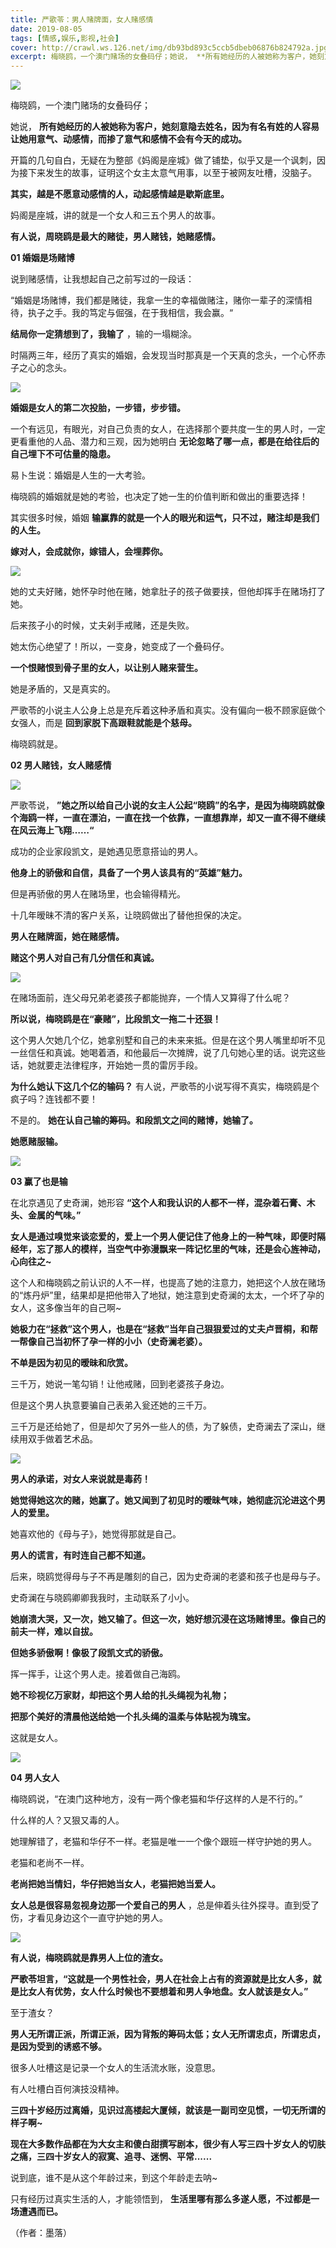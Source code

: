 ```yaml
---
title: 严歌苓：男人赌牌面，女人赌感情
date: 2019-08-05
tags: [情感,娱乐,影视,社会]
cover: http://crawl.ws.126.net/img/db93bd893c5ccb5dbeb06876b824792a.jpg
excerpt: 梅晓鸥，一个澳门赌场的女叠码仔；她说， **所有她经历的人被她称为客户，她刻意隐去姓名，因
---
```

![](http://crawl.ws.126.net/img/db93bd893c5ccb5dbeb06876b824792a.jpg)  

梅晓鸥，一个澳门赌场的女叠码仔；

她说， **所有她经历的人被她称为客户，她刻意隐去姓名，因为有名有姓的人容易让她用意气、动感情，而掺了意气和感情不会有今天的成功。**

开篇的几句自白，无疑在为整部《妈阁是座城》做了铺垫，似乎又是一个讽刺，因为接下来发生的故事，证明这个女主太意气用事，以至于被网友吐槽，没脑子。

**其实，越是不愿意动感情的人，动起感情越是歇斯底里。**

妈阁是座城，讲的就是一个女人和三五个男人的故事。

**有人说，周晓鸥是最大的赌徒，男人赌钱，她赌感情。**

**01 婚姻是场赌博**

说到赌感情，让我想起自己之前写过的一段话：

“婚姻是场赌博，我们都是赌徒，我拿一生的幸福做赌注，赌你一辈子的深情相待，执子之手。我的笃定与倔强，在于我相信，我会赢。“

**结局你一定猜想到了，我输了** ，输的一塌糊涂。

时隔两三年，经历了真实的婚姻，会发现当时那真是一个天真的念头，一个心怀赤子之心的念头。

![](http://crawl.ws.126.net/img/19826030ff1e56181cd72f8b7af2a1b1.jpg)  

**婚姻是女人的第二次投胎，一步错，步步错。**

一个有远见，有眼光，对自己负责的女人，在选择那个要共度一生的男人时，一定更看重他的人品、潜力和三观，因为她明白
**无论忽略了哪一点，都是在给往后的自己埋下不可估量的隐患。**

易卜生说：婚姻是人生的一大考验。

梅晓鸥的婚姻就是她的考验，也决定了她一生的价值判断和做出的重要选择！

其实很多时候，婚姻 **输赢靠的就是一个人的眼光和运气，只不过，赌注却是我们的人生。**

**嫁对人，会成就你，嫁错人，会埋葬你。**

![](http://crawl.ws.126.net/img/6b1f466dc2751f9b043916f3e3302804.jpg)  

她的丈夫好赌，她怀孕时他在赌，她拿肚子的孩子做要挟，但他却挥手在赌场打了她。

后来孩子小的时候，丈夫剁手戒赌，还是失败。

她太伤心绝望了！所以，一变身，她变成了一个叠码仔。

**一个恨赌恨到骨子里的女人，以让别人赌来营生。**

她是矛盾的，又是真实的。

严歌苓的小说主人公身上总是充斥着这种矛盾和真实。没有偏向一极不顾家庭做个女强人，而是 **回到家脱下高跟鞋就能是个慈母。**

梅晓鸥就是。

**02 男人赌钱，女人赌感情**

![](http://crawl.ws.126.net/img/716b94952fe57cbd341182a396b82c8c.jpg)  

严歌苓说，
**”她之所以给自己小说的女主人公起“晓鸥”的名字，是因为梅晓鸥就像个海鸥一样，一直在漂泊，一直在找一个依靠，一直想靠岸，却又一直不得不继续在风云海上飞翔……“**

成功的企业家段凯文，是她遇见愿意搭讪的男人。

**他身上的骄傲和自信，具备了一个男人该具有的“英雄”魅力。**

但是再骄傲的男人在赌场里，也会输得精光。

十几年暧昧不清的客户关系，让晓鸥做出了替他担保的决定。

**男人在赌牌面，她在赌感情。**

**赌这个男人对自己有几分信任和真诚。**

![](http://crawl.ws.126.net/img/716af3e0c4be079dcfcb57eece5f93e8.jpg)  

在赌场面前，连父母兄弟老婆孩子都能抛弃，一个情人又算得了什么呢？

**所以说，梅晓鸥是在“豪赌”，比段凯文一拖二十还狠！**

这个男人欠她几个亿，她拿别墅和自己的未来来抵。但是在这个男人嘴里却听不见一丝信任和真诚。她喝着酒，和他最后一次摊牌，说了几句她心里的话。说完这些话，她就要走法律程序，开始她一贯的雷厉手段。

**为什么她认下这几个亿的输码？** 有人说，严歌苓的小说写得不真实，梅晓鸥是个疯子吗？连钱都不要！

不是的。 **她在认自己输的筹码。和段凯文之间的赌博，她输了。**

**她愿赌服输。**

![](http://crawl.ws.126.net/img/185133b9241aac91901bd64a145564fa.jpg)  

**03 赢了也是输**

在北京遇见了史奇澜，她形容 **“这个人和我认识的人都不一样，混杂着石膏、木头、金属的气味。”**

**女人是通过嗅觉来谈恋爱的，爱上一个男人便记住了他身上的一种气味，即便时隔经年，忘了那人的模样，当空气中弥漫飘来一阵记忆里的气味，还是会心旌神动，心向往之~**

这个人和梅晓鸥之前认识的人不一样，也提高了她的注意力，她把这个人放在赌场的“炼丹炉”里，结果却是把他带入了地狱，她注意到史奇澜的太太，一个坏了孕的女人，这多像当年的自己啊~

**她极力在“拯救”这个男人，也是在“拯救”当年自己狠狠爱过的丈夫卢晋桐，和帮一帮像自己当初怀了孕一样的小小（史奇澜老婆）。**

**不单是因为初见的暧昧和欣赏。**

三千万，她说一笔勾销！让他戒赌，回到老婆孩子身边。

但是这个男人执意要骗自己表弟入瓮还她的三千万。

三千万是还给她了，但是却欠了另外一些人的债，为了躲债，史奇澜去了深山，继续用双手做着艺术品。

![](http://crawl.ws.126.net/img/7e67ef02ffbd10f5ce27ebcf2eddd6a9.jpg)  

**男人的承诺，对女人来说就是毒药！**

**她觉得她这次的赌，她赢了。她又闻到了初见时的暧昧气味，她彻底沉沦进这个男人的爱里。**

她喜欢他的《母与子》，她觉得那就是自己。

**男人的谎言，有时连自己都不知道。**

后来，晓鸥觉得母与子不再是雕刻的自己，因为史奇澜的老婆和孩子也是母与子。

史奇澜在与晓鸥卿卿我我时，主动联系了小小。

**她崩溃大哭，又一次，她又输了。但这一次，她好想沉浸在这场赌博里。像自己的前夫一样，难以自拔。**

**但她多骄傲啊！像极了段凯文式的骄傲。**

挥一挥手，让这个男人走。接着做自己海鸥。

**她不珍视亿万家财，却把这个男人给的扎头绳视为礼物；**

**把那个美好的清晨他送给她一个扎头绳的温柔与体贴视为瑰宝。**

这就是女人。

![](http://crawl.ws.126.net/img/9b9a7de0af25734c00c6c5921ad7d055.jpg)  

**04 男人女人**

梅晓鸥说，“在澳门这种地方，没有一两个像老猫和华仔这样的人是不行的。”

什么样的人？又狠又毒的人。

她理解错了，老猫和华仔不一样。老猫是唯一一个像个跟班一样守护她的男人。

老猫和老尚不一样。

**老尚把她当情妇，华仔把她当女人，老猫把她当爱人。**

**女人总是很容易忽视身边那一个爱自己的男人** ，总是伸着头往外探寻。直到受了伤，才看见身边这个一直守护她的男人。

![](http://crawl.ws.126.net/img/f02b734e363782dd79d88a5da4e473fe.jpg)  

**有人说，梅晓鸥就是靠男人上位的渣女。**

**严歌苓坦言，“这就是一个男性社会，男人在社会上占有的资源就是比女人多，就是比女人有优势，女人什么时候也不要想着和男人争地盘。女人就该是女人。”**

至于渣女？

**男人无所谓正派，所谓正派，因为背叛的筹码太低；女人无所谓忠贞，所谓忠贞，是因为受到的诱惑不够。**

很多人吐槽这是记录一个女人的生活流水账，没意思。

有人吐槽白百何演技没精神。

**三四十岁经历过离婚，见识过高楼起大厦倾，就该是一副司空见惯，一切无所谓的样子啊~**

**现在大多数作品都在为大女主和傻白甜撰写剧本，很少有人写三四十岁女人的切肤之痛，三四十岁女人的寂寞、追寻、迷惘、平常......**

说到底，谁不是从这个年龄过来，到这个年龄走去呐~

只有经历过真实生活的人，才能领悟到， **生活里哪有那么多遂人愿，不过都是一场遭遇而已。**

（作者：墨落）

